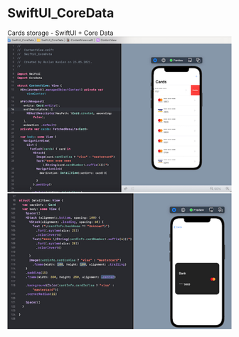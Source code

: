 # SwiftUI_CoreData
Cards storage - SwiftUI + Core Data
![alt text](https://raw.githubusercontent.com/casiocompa/SwiftUI_CoreData/main/SwiftUI_CoreData.jpg)
![alt text](https://raw.githubusercontent.com/casiocompa/SwiftUI_CoreData/main/SwiftUI_CoreData_1.jpg)
